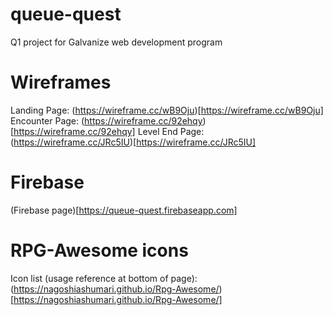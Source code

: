 # queue-quest
Q1 project for Galvanize web development program

# Wireframes

Landing Page: (https://wireframe.cc/wB9Oju)[https://wireframe.cc/wB9Oju]
Encounter Page: (https://wireframe.cc/92ehqy)[https://wireframe.cc/92ehqy]
Level End Page: (https://wireframe.cc/JRc5IU)[https://wireframe.cc/JRc5IU]

# Firebase

(Firebase page)[https://queue-quest.firebaseapp.com]

# RPG-Awesome icons

Icon list (usage reference at bottom of page): (https://nagoshiashumari.github.io/Rpg-Awesome/)[https://nagoshiashumari.github.io/Rpg-Awesome/]
